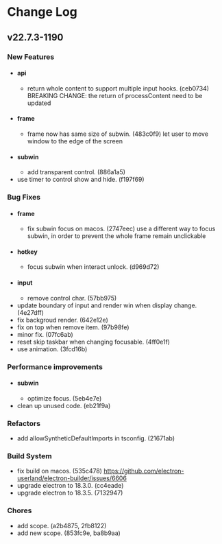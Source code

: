 # Change Log
## v22.7.3-1190
### New Features
- #### api
  - return whole content to support multiple input hooks. (ceb0734)
    BREAKING CHANGE: the return of processContent need to be updated
- #### frame
  - frame now has same size of subwin. (483c0f9)
    let user to move window to the edge of the screen
- #### subwin
  - add transparent control. (886a1a5)
- use timer to control show and hide. (f197f69)


### Bug Fixes
- #### frame
  - fix subwin focus on macos. (2747eec)
    use a different way to focus subwin, in order to prevent the whole frame remain unclickable
- #### hotkey
  - focus subwin when interact unlock. (d969d72)
- #### input
  - remove control char. (57bb975)
- update boundary of input and render win when display change. (4e27dff)
- fix backgroud render. (642e12e)
- fix on top when remove item. (97b98fe)
- minor fix. (07fc6ab)
- reset skip taskbar when changing focusable. (4ff0e1f)
- use animation. (3fcd16b)


### Performance improvements
- #### subwin
  - optimize focus. (5eb4e7e)
- clean up unused code. (eb21f9a)


### Refactors
- add allowSyntheticDefaultImports in tsconfig. (21671ab)


### Build System
- fix build on macos. (535c478)
  https://github.com/electron-userland/electron-builder/issues/6606
- upgrade electron to 18.3.0. (cc4eade)
- upgrade electron to 18.3.5. (7132947)


### Chores
- add scope. (a2b4875, 2fb8122)
- add new scope. (853fc9e, ba8b9aa)